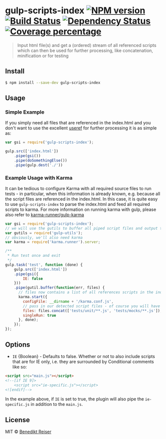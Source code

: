 # gulp-scripts-index [![NPM version][npm-image]][npm-url] [![Build Status][travis-image]][travis-url] [![Dependency Status][daviddm-image]][daviddm-url] [![Coverage percentage][coveralls-image]][coveralls-url]
> Input html file(s) and get a (ordered) stream of all referenced scripts which can then be used for further processing, like concatenation, minification or for testing


## Install

```sh
$ npm install --save-dev gulp-scripts-index
```

## Usage

### Simple Example

If you simply need all files that are referenced in the index.html and you don't want to use the excellent [useref](https://github.com/jonkemp/gulp-useref) for further processing it is as simple as:

```js
var gsi = require('gulp-scripts-index');

gulp.src(['index.html'])
	.pipe(gsi())
	.pipe(doSomethingElse())
	.pipe(gulp.dest('./'))
```

### Example Usage with Karma

It can be tedious to configure Karma with all required source files to run tests - in particular, when this information is already known, e.g. because all the script files are referenced in the index.html. In this case, it is quite easy to use `gulp-scripts-index` to parse the index.html and feed all required scripts to karma. For more information on running karma with gulp, please also refer to [karma-runner/gulp-karma](https://github.com/karma-runner/gulp-karma)

```js
var gsi = require('gulp-scripts-index');
// we will use the gutils to buffer all piped script files and output them as an array
var gutils = require('gulp-utils');
// obviously, we'll also need karma
var karma = require('karma.runner').server;

/**
 * Run test once and exit
 */
gulp.task('test', function (done) {
	gulp.src(['index.html'])
    .pipe(gsi({
        IE: false
    }))
    .pipe(gutil.buffer(function(err, files) {
      // files now contains a list of all references scripts in the index.html - in the right order to kick right off
      karma.start({
        configFile: __dirname + '/karma.conf.js',
        // pass in our detected script files - of course you will have to add your actual tests and / or mocks
        files: files.concat(['tests/unit/**.js', 'tests/mocks/**.js']),
        singleRun: true
      }, done);
    });
});
```

## Options

- `IE` {Boolean} - Defaults to false. Whether or not to also include scripts that are for IE only, i.e. they are surrounded by Conditional comments like so:
```html
<script src="main.js"></script>
<!--[if IE 9]>
	<script src="ie-specific.js"></script>
<![endif]-->
```

In the example above, if `IE` is set to true, the plugin will also pipe the `ie-specific.js` in addition to the `main.js`.

## License

MIT © [Benedikt Reiser]()


[npm-image]: https://badge.fury.io/js/gulp-scripts-index.svg
[npm-url]: https://npmjs.org/package/gulp-scripts-index
[travis-image]: https://travis-ci.org/burnedikt/gulp-scripts-index.svg?branch=master
[travis-url]: https://travis-ci.org/burnedikt/gulp-scripts-index
[daviddm-image]: https://david-dm.org/burnedikt/gulp-scripts-index.svg?theme=shields.io
[daviddm-url]: https://david-dm.org/burnedikt/gulp-scripts-index
[coveralls-image]: https://coveralls.io/repos/burnedikt/gulp-scripts-index/badge.svg
[coveralls-url]: https://coveralls.io/r/burnedikt/gulp-scripts-index
